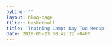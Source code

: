 ```yaml
---
byLine: ''
layout: blog-page
filter: basketball
title: 'Training Camp: Day Two Recap'
date: 2018-05-23 08:42:32 -0400
---
```

